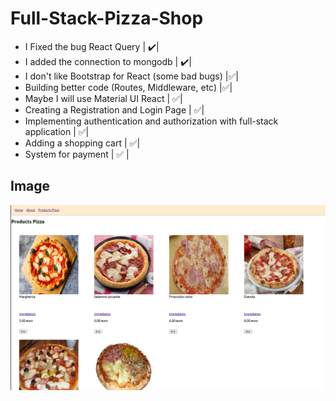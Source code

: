 # Full-Stack-Pizza-Shop

- I Fixed the bug React Query | :heavy_check_mark:|
- I added the connection to mongodb | :heavy_check_mark:|
- I don't like Bootstrap for React (some bad bugs) |:white_check_mark:|
- Building better code (Routes, Middleware, etc) |:white_check_mark:|
- Maybe I will use Material UI React | :white_check_mark:|
- Creating a Registration and Login Page | :white_check_mark:|
- Implementing authentication and authorization with full-stack application | :white_check_mark:|
- Adding a shopping cart | :white_check_mark:|
- System for payment | :white_check_mark: |

## Image

![alt text](https://github.com/andreirosca92/Full-Stack-Pizza-Shop/blob/main/images/full_stack_pizza_shop.png?raw=true)
